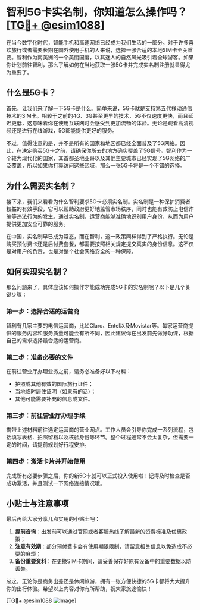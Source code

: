 # 智利5G卡实名制，你知道怎么操作吗？[[TG💪+ @esim1088](https://t.me/s/esim1088)]

在当今数字化时代，智能手机和高速网络已经成为我们生活的一部分。对于许多喜欢旅行或者需要长期在国外使用手机的人来说，选择一张合适的本地SIM卡至关重要。智利作为南美洲的一个美丽国度，以其迷人的自然风光吸引着全球游客。如果你计划前往智利，那么了解如何在当地获取一张5G卡并完成实名制注册就显得尤为重要了。

## 什么是5G卡？

首先，让我们来了解一下5G卡是什么。简单来说，5G卡就是支持第五代移动通信技术的SIM卡。相较于之前的4G、3G甚至更早的技术，5G不仅速度更快，而且延迟更低，这意味着你在使用互联网时会感受到更加流畅的体验。无论是观看高清视频还是进行在线游戏，5G都能提供更好的服务。

不过，值得注意的是，并不是所有的国家和地区都已经全面普及了5G网络。因此，在决定购买5G卡之前，请确保你所去的地方确实覆盖了5G信号。智利作为一个较为现代化的国家，其首都圣地亚哥以及其他主要城市已经实现了5G网络的广泛覆盖，所以如果你打算访问这些区域，那么一张5G卡将是一个不错的选择。

## 为什么需要实名制？

接下来，我们来看看为什么智利要求5G卡必须实名制。实名制是一种保护消费者权益的有效手段，它可以帮助政府更好地监管市场秩序，同时也能有效防止电信诈骗等违法行为的发生。通过实名制，运营商能够准确地识别用户身份，从而为用户提供更加安全可靠的服务。

在中国，实名制早已成为常态，而在智利，这一政策同样得到了严格执行。无论是购买预付费卡还是后付费套餐，都需要按照相关规定提交真实的身份信息。这不仅是对用户的负责，也是对整个社会网络安全的一种保障。

## 如何实现实名制？

那么问题来了，具体应该如何操作才能成功完成5G卡的实名制呢？以下是几个关键步骤：

### 第一步：选择合适的运营商

智利有几家主要的电信运营商，比如Claro、Entel以及Movistar等。每家运营商提供的服务内容和服务质量可能会有所不同，因此建议你在出发前先做好功课，根据自己的需求选择最合适的运营商。

### 第二步：准备必要的文件

在前往营业厅办理业务之前，请务必准备好以下材料：
- 护照或其他有效的国际旅行证件；
- 当地临时居住证明（如果有的话）；
- 其他可能需要补充的信息或文件。

### 第三步：前往营业厅办理手续

携带上述材料前往选定运营商的营业网点。工作人员会引导你完成一系列流程，包括填写表格、拍照留档以及核验身份等环节。整个过程通常不会太复杂，但需要一定的时间，请提前规划好行程安排。

### 第四步：激活卡片并开始使用

完成所有必要步骤之后，你的新5G卡就可以正式投入使用啦！记得及时检查是否成功激活，并且测试一下网络连接情况哦。

## 小贴士与注意事项

最后再给大家分享几点实用的小贴士吧：
1. **提前咨询**：出发前可以通过官网或者客服热线了解最新的资费标准及优惠政策；
2. **注意有效期**：部分预付费卡会有使用期限限制，请留意相关信息以免造成不必要的麻烦；
3. **备份重要资料**：在更换SIM卡期间，请妥善保存好原有设备中的重要数据以防丢失。

总之，无论你是商务出差还是休闲旅游，拥有一张方便快捷的5G卡都将大大提升你的出行体验。希望以上内容对你有所帮助，祝大家旅途愉快！

[[TG💪+ @esim1088](https://t.me/s/esim1088) ![Image](https://i.postimg.cc/4NQfJmqS/Snipaste-2025-05-13-00-14-12.png)]